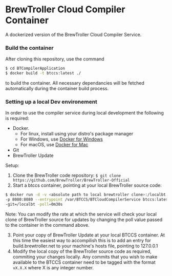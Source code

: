 # BrewTroller Cloud Compiler Container

A dockerized version of the BrewTroller Cloud Compiler Service.

### Build the container

After cloning this repository, use the command

```bash
$ cd BTCompilerApplication
$ docker build -t btccs:latest ./
```
to build the container. All necessary dependancies will be fetched automatically during the container build process.

### Setting up a local Dev environement

In order to use the compiler service during local development the following is required:

- Docker.
  - For linux, install using your distro's package manager
  - For Windows, use [Docker for Windows](https://docs.docker.com/docker-for-windows/)
  - For macOS, use [Docker for Mac](https://docs.docker.com/docker-for-mac/)
- Git
- BrewTroller Update

Setup:

1. Clone the BrewTroller code repository: `$ git clone https://github.com/BrewTroller/BrewTroller-Official`
2. Start a btccs container, pointing at your local BrewTroller source code: 

  ```bash
  $ docker run -d -v <absolute path to local brewtroller clone>:/localbt \
  -p 8080:8080 --entrypoint /var/BTCCS/BTCloudCompilerService btccs:latest \
  -git=/localbt -poll=0m30s
  ```
  Note: You can modify the rate at which the service will check your local clone of BrewTroller source for updates by changing the poll value passed to the container in the command above.

3. Point your copy of BrewTroller Update at your local BTCCS container. At this time the easiest way to accompilish this is to add an entry for build.brewtroller.net to your machine's hosts file, pointing to 127.0.0.1
4. Modify the local copy of the BrewTroller source code as required, commiting your changes locally. Any commits that you wish to make available to the BTCCS container need to be tagged with the format `vX.X.X` where X is any integer number.
